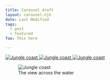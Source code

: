```yaml
---
title: Carousel draft
layout: carousel.njk
date: Last Modified
tags:
  - post
  - featured
foo: This here

---
```


<section class="thumbs">
  <a href="#" title="Click to load Jungle coast in main gallery view">
    <img alt="Jungle coast" src="/assets/img/carousely/bbg_th.jpg" >
  </a>
  <a href="#" title="Click to load Jungle coast in main gallery view">
    <img alt="Jungle coast" src="/assets/img/carousely/minion_th.jpg" >
  </a>
  <a href="#" id="hello" title="Click to load Jungle coast in main gallery view">
    <img alt="Jungle coast" src="/assets/img/carousely/scarecrow_th.jpg" >
  </a>
</section>
<section class="gallery-view">
  <figure>
    <img id="mainImg" alt="Jungle coast" src="/assets/img/carousely/scarecrow_th.jpg" >
    <figcaption id="thumby">The view across the water</figcaption>
  </figure>
</section>
